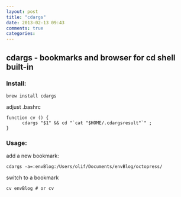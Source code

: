 ```yaml
---
layout: post
title: "cdargs"
date: 2013-02-13 09:43
comments: true
categories: 
---
```

## cdargs - bookmarks and browser for cd shell built-in

### Install: 

    brew install cdargs

adjust .bashrc 

    function cv () {
          cdargs "$1" && cd "`cat "$HOME/.cdargsresult"`" ;
    }

### Usage:

add a new bookmark:

    cdargs -a=:envBlog:/Users/olif/Documents/envBlog/octopress/

switch to a bookmark

    cv envBlog # or cv

